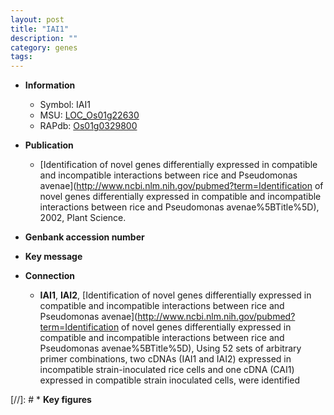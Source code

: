 ```yaml
---
layout: post
title: "IAI1"
description: ""
category: genes
tags: 
---
```


* **Information**  
    + Symbol: IAI1  
    + MSU: [LOC_Os01g22630](http://rice.uga.edu/cgi-bin/ORF_infopage.cgi?orf=LOC_Os01g22630)  
    + RAPdb: [Os01g0329800](http://rapdb.dna.affrc.go.jp/viewer/gbrowse_details/irgsp1?name=Os01g0329800)  

* **Publication**  
    + [Identification of novel genes differentially expressed in compatible and incompatible interactions between rice and Pseudomonas avenae](http://www.ncbi.nlm.nih.gov/pubmed?term=Identification of novel genes differentially expressed in compatible and incompatible interactions between rice and Pseudomonas avenae%5BTitle%5D), 2002, Plant Science.

* **Genbank accession number**  

* **Key message**  

* **Connection**  
    + __IAI1__, __IAI2__, [Identification of novel genes differentially expressed in compatible and incompatible interactions between rice and Pseudomonas avenae](http://www.ncbi.nlm.nih.gov/pubmed?term=Identification of novel genes differentially expressed in compatible and incompatible interactions between rice and Pseudomonas avenae%5BTitle%5D), Using 52 sets of arbitrary primer combinations, two cDNAs (IAI1 and IAI2) expressed in incompatible strain-inoculated rice cells and one cDNA (CAI1) expressed in compatible strain inoculated cells, were identified

[//]: # * **Key figures**  


